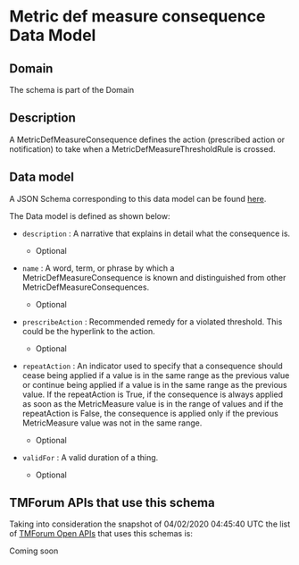 # Metric def measure consequence Data Model

## Domain

The  schema is part of the  Domain

## Description

A MetricDefMeasureConsequence defines the action (prescribed action or notification) to take when a 
MetricDefMeasureThresholdRule is crossed.

## Data model

A JSON Schema corresponding to this data model can be found
[here](https://github.com/tmforum-rand/schemas/blob/candidates/Service/MetricDefMeasureConsequence.schema.json).

The Data model is defined as shown below:
- `description` : A narrative that explains in detail what the consequence is.

  - Optional

- `name` : A word, term, or phrase by which a 
MetricDefMeasureConsequence is known and distinguished from other MetricDefMeasureConsequences.

  - Optional

- `prescribeAction` : Recommended remedy for a violated threshold. This could be 
the hyperlink to the action.

  - Optional

- `repeatAction` : An indicator used to specify that a consequence should cease 
being applied if a value is in the same range as the previous value or continue being applied if a value is in the same range as the previous value. 
If the repeatAction is True, if the consequence is always applied as soon as the MetricMeasure value is in the range of values and if the repeatAction is False, the consequence is applied only if the previous MetricMeasure value was not in the same range.

  - Optional

- `validFor` : A valid duration of a thing.

  - Optional





## TMForum APIs that use this schema

Taking into consideration the snapshot of 04/02/2020 04:45:40 UTC the list of [TMForum Open APIs](https://www.tmforum.org/open-apis/) that uses this schemas is:

Coming soon